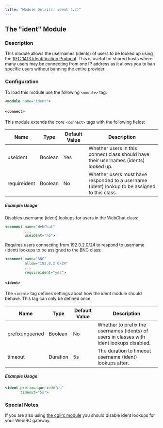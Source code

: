 ```yaml
---
title: "Module Details: ident (v3)"
---
```


## The "ident" Module

### Description

This module allows the usernames (idents) of users to be looked up using the [RFC 1413 Identification Protocol](https://www.ietf.org/rfc/rfc1413.txt). This is useful for shared hosts where many users may be connecting from one IP address as it allows you to ban specific users without banning the entire provider.

### Configuration

To load this module use the following `<module>` tag:

```xml
<module name="ident">
```

#### `<connect>`

This module extends the core `<connect>` tags with the following fields:

Name         | Type    | Default Value | Description
------------ | ------- | ------------- | -----------
useident     | Boolean | Yes           | Whether users in this connect class should have their usernames (idents) looked up.
requireident | Boolean | No            | Whether users must have responded to a username (ident) lookup to be assigned to this class.

##### Example Usage

Disables username (ident) lookups for users in the WebChat class:

```xml
<connect name="WebChat"
         ...
         useident="no">
```

Requires users connecting from 192.0.2.0/24 to respond to username (ident) lookups to be assigned to the BNC class:

```xml
<connect name="BNC"
         allow="192.0.2.0/24"
         ...
         requireident="yes">
```

#### `<ident>`

The `<ident>` tag defines settings about how the ident module should behave. This tag can only be defined once.

Name            | Type     | Default Value | Description
--------------- | -------- | ------------- | -----------
prefixunqueried | Boolean  | No            | Whether to prefix the usernames (idents) of users in classes with ident lookups disabled.
timeout         | Duration | 5s            | The duration to timeout username (ident) lookups after.

##### Example Usage

```xml
<ident prefixunqueried="no"
       timeout="5s">
```

### Special Notes

If you are also using [the cgiirc module](/3/modules/cgiirc) you should disable ident lookups for your WebIRC gateway.
